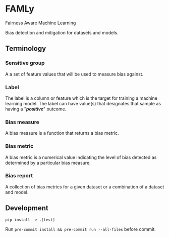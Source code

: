 # FAMLy

Fairness Aware Machine Learning

Bias detection and mitigation for datasets and models.

## Terminology

### Sensitive group
A a set of feature values that will be used to measure bias against.

### Label
The label is a column or feature which is the target for training a machine learning model. The label can have value(s) that designates that sample as having a "***positive***" outcome.

### Bias measure
A bias measure is a function that returns a bias metric.

### Bias metric
A bias metric is a numerical value indicating the level of bias detected as determined by a particular bias measure.

### Bias report
A collection of bias metrics for a given dataset or a combination of a dataset and model.

## Development

```
pip install -e .[test]
```

Run `pre-commit install && pre-commit run --all-files` before commit.
